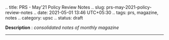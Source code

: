 .. title: PRS - May'21 Policy Review Notes
.. slug: prs-may-2021-policy-review-notes
.. date: 2021-05-01 13:46 UTC+05:30
.. tags: prs, magazine, notes
.. category: upsc
.. status: draft

**Description** : *consolidated notes of monthly magazine*

***
<!-- TEASER_END -->